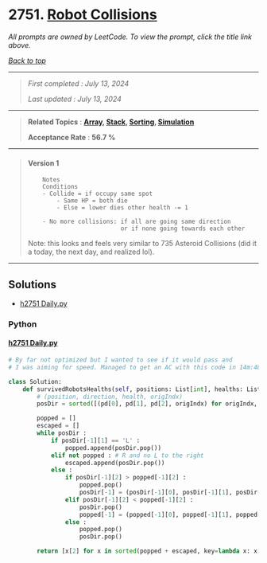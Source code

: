 # 2751. [Robot Collisions](<https://leetcode.com/problems/robot-collisions>)

*All prompts are owned by LeetCode. To view the prompt, click the title link above.*

*[Back to top](<../README.md>)*

------

> *First completed : July 13, 2024*
>
> *Last updated : July 13, 2024*

------

> **Related Topics** : **[Array](<by_topic/Array.md>), [Stack](<by_topic/Stack.md>), [Sorting](<by_topic/Sorting.md>), [Simulation](<by_topic/Simulation.md>)**
>
> **Acceptance Rate** : **56.7 %**

------

> #### Version 1
> 
> ```
>     Notes
>     Conditions
>     - Collide = if occupy same spot
>         - Same HP = both die
>         - Else = lower dies other health -= 1
> 
>     - No more collisions: if all are going same direction 
>                           or if none going towards each other
> ```
> 
> 
> Note: this looks and feels very similar to 735 Asteroid Collisions (did it a today, the next day, and realized lol).

------

## Solutions

- [h2751 Daily.py](<../my-submissions/h2751 Daily.py>)
### Python
#### [h2751 Daily.py](<../my-submissions/h2751 Daily.py>)
```Python
# By far not optimized but I wanted to see if it would pass and 
# I was aiming for speed. Managed to get an AC with this code in 14m:48s :)

class Solution:
    def survivedRobotsHealths(self, positions: List[int], healths: List[int], directions: str) -> List[int]:
        # (position, direction, health, origIndx)
        posDir = sorted([(pd[0], pd[1], pd[2], origIndx) for origIndx, pd in enumerate(zip(positions, directions, healths))], key=lambda x: x[0])

        popped = []
        escaped = []
        while posDir :
            if posDir[-1][1] == 'L' :
                popped.append(posDir.pop())
            elif not popped : # R and no L to the right
                escaped.append(posDir.pop())
            else :
                if posDir[-1][2] > popped[-1][2] :
                    popped.pop()
                    posDir[-1] = (posDir[-1][0], posDir[-1][1], posDir[-1][2] - 1, posDir[-1][3])
                elif posDir[-1][2] < popped[-1][2] :
                    posDir.pop()
                    popped[-1] = (popped[-1][0], popped[-1][1], popped[-1][2] - 1, popped[-1][3])
                else :
                    popped.pop()
                    posDir.pop()

        return [x[2] for x in sorted(popped + escaped, key=lambda x: x[3])]
```

